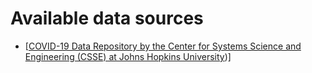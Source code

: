 # Available data sources
- [[COVID-19 Data Repository by the Center for Systems Science and Engineering (CSSE) at Johns Hopkins University](https://github.com/CSSEGISandData/COVID-19))]
